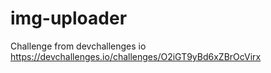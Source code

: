 # img-uploader
Challenge from devchallenges io https://devchallenges.io/challenges/O2iGT9yBd6xZBrOcVirx

